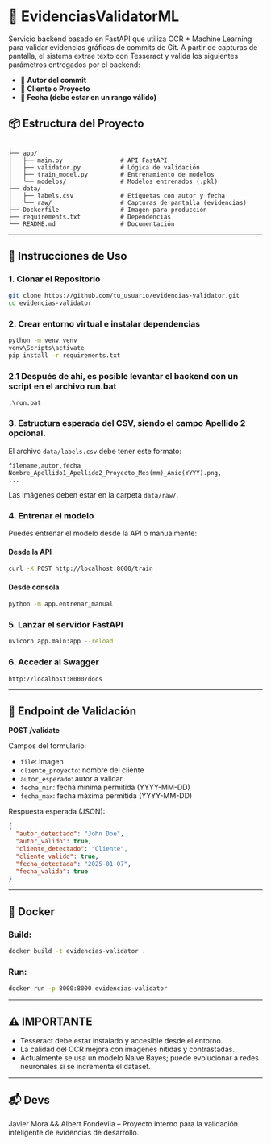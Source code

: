 # 🧠 EvidenciasValidatorML

Servicio backend basado en FastAPI que utiliza OCR + Machine Learning para validar evidencias gráficas de commits de Git. A partir de capturas de pantalla, el sistema extrae texto con Tesseract y valida los siguientes parámetros entregados por el backend:

- 👤 **Autor del commit**
- 🏢 **Cliente o Proyecto**
- 📅 **Fecha (debe estar en un rango válido)**

## 📦 Estructura del Proyecto

```
.
├── app/
│   ├── main.py                # API FastAPI
│   ├── validator.py           # Lógica de validación
│   ├── train_model.py         # Entrenamiento de modelos
│   └── modelos/               # Modelos entrenados (.pkl)
├── data/
│   ├── labels.csv             # Etiquetas con autor y fecha
│   └── raw/                   # Capturas de pantalla (evidencias)
├── Dockerfile                 # Imagen para producción
├── requirements.txt           # Dependencias
└── README.md                  # Documentación
```

---

## 🚀 Instrucciones de Uso

### 1. Clonar el Repositorio
```bash
git clone https://github.com/tu_usuario/evidencias-validator.git
cd evidencias-validator
```

### 2. Crear entorno virtual e instalar dependencias
```bash
python -m venv venv
venv\Scripts\activate
pip install -r requirements.txt
```

### 2.1 Después de ahí, es posible levantar el backend con un script en el archivo run.bat

```
.\run.bat
```

### 3. Estructura esperada del CSV, siendo el campo Apellido 2 opcional.
El archivo `data/labels.csv` debe tener este formato:

```csv
filename,autor,fecha
Nombre_Apellido1_Apellido2_Proyecto_Mes(mm)_Anio(YYYY).png,
...
```

Las imágenes deben estar en la carpeta `data/raw/`.

### 4. Entrenar el modelo
Puedes entrenar el modelo desde la API o manualmente:

#### Desde la API
```bash
curl -X POST http://localhost:8000/train
```

#### Desde consola
```bash
python -m app.entrenar_manual
```

### 5. Lanzar el servidor FastAPI
```bash
uvicorn app.main:app --reload
```

### 6. Acceder al Swagger
```
http://localhost:8000/docs
```

---

## 🧪 Endpoint de Validación

**POST /validate**

Campos del formulario:

- `file`: imagen
- `cliente_proyecto`: nombre del cliente
- `autor_esperado`: autor a validar
- `fecha_min`: fecha mínima permitida (YYYY-MM-DD)
- `fecha_max`: fecha máxima permitida (YYYY-MM-DD)

Respuesta esperada (JSON):
```json
{
  "autor_detectado": "John Doe",
  "autor_valido": true,
  "cliente_detectado": "Cliente",
  "cliente_valido": true,
  "fecha_detectada": "2025-01-07",
  "fecha_valida": true
}
```

---

## 🐳 Docker

### Build:
```bash
docker build -t evidencias-validator .
```

### Run:
```bash
docker run -p 8000:8000 evidencias-validator
```

---

## ⚠️ IMPORTANTE

- Tesseract debe estar instalado y accesible desde el entorno.
- La calidad del OCR mejora con imágenes nítidas y contrastadas.
- Actualmente se usa un modelo Naive Bayes; puede evolucionar a redes neuronales si se incrementa el dataset.

---

## 📬 Devs

Javier Mora && Albert Fondevila – Proyecto interno para la validación inteligente de evidencias de desarrollo.